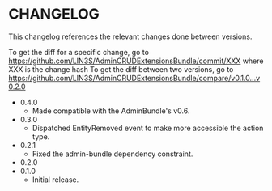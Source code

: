 # CHANGELOG

This changelog references the relevant changes done between versions.

To get the diff for a specific change, go to https://github.com/LIN3S/AdminCRUDExtensionsBundle/commit/XXX where XXX is the change hash 
To get the diff between two versions, go to https://github.com/LIN3S/AdminCRUDExtensionsBundle/compare/v0.1.0...v0.2.0

* 0.4.0
    * Made compatible with the AdminBundle's v0.6.
* 0.3.0
    * Dispatched EntityRemoved event to make more accessible the action type.
* 0.2.1
    * Fixed the admin-bundle dependency constraint.
* 0.2.0
* 0.1.0
    * Initial release.
